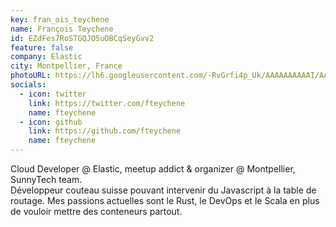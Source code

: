 ```yaml
---
key: fran_ois_teychene
name: François Teychene
id: EZdFes7RoSTGQJO5uOBCqSeyGvv2
feature: false
company: Elastic
city: Montpellier, France
photoURL: https://lh6.googleusercontent.com/-RvGrfi4p_Uk/AAAAAAAAAAI/AAAAAAAABtE/iqj8zP9rc0U/photo.jpg
socials:
  - icon: twitter
    link: https://twitter.com/fteychene
    name: fteychene
  - icon: github
    link: https://github.com/fteychene
    name: fteychene
---
```

Cloud Developer @ Elastic, meetup addict & organizer @ Montpellier,  SunnyTech team.  
Développeur couteau suisse pouvant intervenir du Javascript à la table de routage. Mes passions actuelles sont le Rust, le DevOps et le Scala en plus de vouloir mettre des conteneurs partout.

